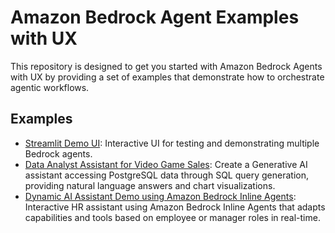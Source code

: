 # Amazon Bedrock Agent Examples with UX

This repository is designed to get you started with Amazon Bedrock Agents with UX by providing a set of examples that demonstrate how to orchestrate agentic workflows. 

## Examples

- [Streamlit Demo UI](/examples/agents_ux/streamlit_demo/): Interactive UI for testing and demonstrating multiple Bedrock agents.
- [Data Analyst Assistant for Video Game Sales](/examples/agents_ux/video_games_sales_assistant_with_amazon_bedrock_agents/): Create a Generative AI assistant accessing PostgreSQL data through SQL query generation, providing natural language answers and chart visualizations.
- [Dynamic AI Assistant Demo using Amazon Bedrock Inline Agents](/examples/agents_ux/inline-agent-hr-assistant/): Interactive HR assistant using Amazon Bedrock Inline Agents that adapts capabilities and tools based on employee or manager roles in real-time.